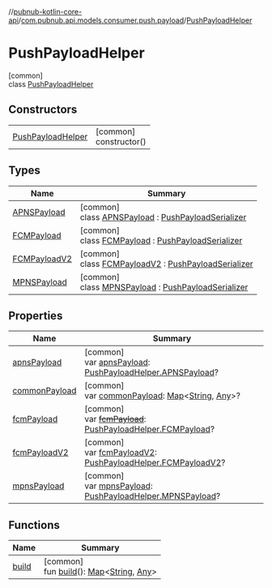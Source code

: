 //[pubnub-kotlin-core-api](../../../index.md)/[com.pubnub.api.models.consumer.push.payload](../index.md)/[PushPayloadHelper](index.md)

# PushPayloadHelper

[common]\
class [PushPayloadHelper](index.md)

## Constructors

| | |
|---|---|
| [PushPayloadHelper](-push-payload-helper.md) | [common]<br>constructor() |

## Types

| Name | Summary |
|---|---|
| [APNSPayload](-a-p-n-s-payload/index.md) | [common]<br>class [APNSPayload](-a-p-n-s-payload/index.md) : [PushPayloadSerializer](../-push-payload-serializer/index.md) |
| [FCMPayload](-f-c-m-payload/index.md) | [common]<br>class [FCMPayload](-f-c-m-payload/index.md) : [PushPayloadSerializer](../-push-payload-serializer/index.md) |
| [FCMPayloadV2](-f-c-m-payload-v2/index.md) | [common]<br>class [FCMPayloadV2](-f-c-m-payload-v2/index.md) : [PushPayloadSerializer](../-push-payload-serializer/index.md) |
| [MPNSPayload](-m-p-n-s-payload/index.md) | [common]<br>class [MPNSPayload](-m-p-n-s-payload/index.md) : [PushPayloadSerializer](../-push-payload-serializer/index.md) |

## Properties

| Name | Summary |
|---|---|
| [apnsPayload](apns-payload.md) | [common]<br>var [apnsPayload](apns-payload.md): [PushPayloadHelper.APNSPayload](-a-p-n-s-payload/index.md)? |
| [commonPayload](common-payload.md) | [common]<br>var [commonPayload](common-payload.md): [Map](https://kotlinlang.org/api/latest/jvm/stdlib/kotlin.collections/-map/index.html)&lt;[String](https://kotlinlang.org/api/latest/jvm/stdlib/kotlin/-string/index.html), [Any](https://kotlinlang.org/api/latest/jvm/stdlib/kotlin/-any/index.html)&gt;? |
| [fcmPayload](fcm-payload.md) | [common]<br>var [~~fcmPayload~~](fcm-payload.md): [PushPayloadHelper.FCMPayload](-f-c-m-payload/index.md)? |
| [fcmPayloadV2](fcm-payload-v2.md) | [common]<br>var [fcmPayloadV2](fcm-payload-v2.md): [PushPayloadHelper.FCMPayloadV2](-f-c-m-payload-v2/index.md)? |
| [mpnsPayload](mpns-payload.md) | [common]<br>var [mpnsPayload](mpns-payload.md): [PushPayloadHelper.MPNSPayload](-m-p-n-s-payload/index.md)? |

## Functions

| Name | Summary |
|---|---|
| [build](build.md) | [common]<br>fun [build](build.md)(): [Map](https://kotlinlang.org/api/latest/jvm/stdlib/kotlin.collections/-map/index.html)&lt;[String](https://kotlinlang.org/api/latest/jvm/stdlib/kotlin/-string/index.html), [Any](https://kotlinlang.org/api/latest/jvm/stdlib/kotlin/-any/index.html)&gt; |
